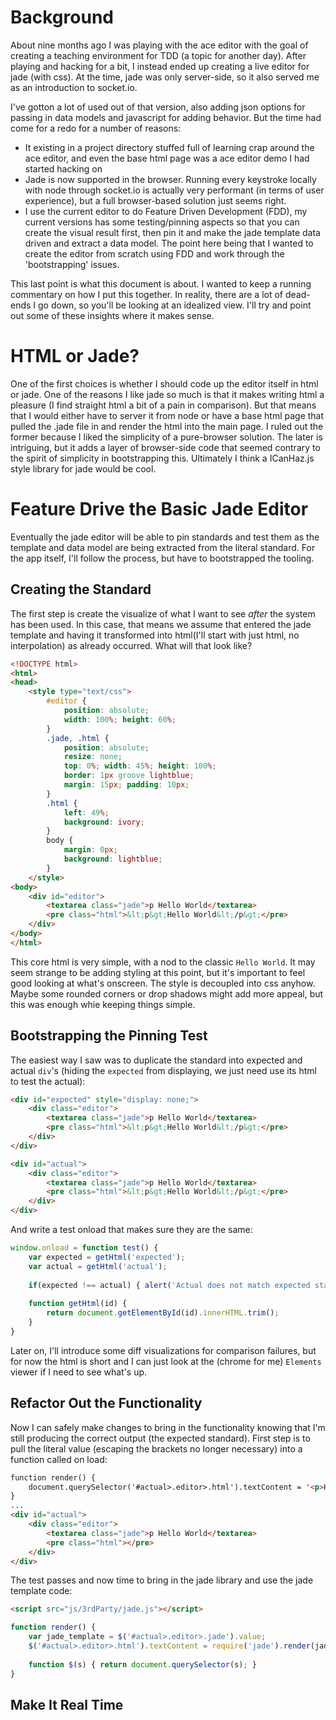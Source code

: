 # Background
About nine months ago I was playing with the ace editor with the goal of creating a teaching environment for TDD (a topic for another day). After playing and hacking for a bit, I instead ended up creating a live editor for jade (with css). At the time, jade was only server-side, so it also served me as an introduction to socket.io.

I've gotton a lot of used out of that version, also adding json options for passing in data models and javascript for adding behavior. But the time had come for a redo for a number of reasons:

* It existing in a project directory stuffed full of learning crap around the ace editor, and even the base html page was a ace editor demo I had started hacking on
* Jade is now supported in the browser. Running every keystroke locally with node through socket.io is actually very performant (in terms of user experience), but a full browser-based solution just seems right.
* I use the current editor to do Feature Driven Development (FDD), my current versions has some testing/pinning aspects so that you can create the visual result first, then pin it and make the jade template data driven and extract a data model. The point here being that I wanted to create the editor from scratch using FDD and work through the 'bootstrapping' issues.

This last point is what this document is about. I wanted to keep a running commentary on how I put this together. In reality, there are a lot of dead-ends I go down, so you'll be looking at an idealized view. I'll try and point out some of these insights where it makes sense.

# HTML or Jade?
One of the first choices is whether I should code up the editor itself in html or jade. One of the reasons I like jade so much is that it makes writing html a pleasure (I find straight html a bit of a pain in comparison). But that means that I would either have to server it from node or have a base html page that pulled the .jade file in and render the html into the main page. I ruled out the former because I liked the simplicity of a pure-browser solution. The later is intriguing, but it adds a layer of browser-side code that seemed contrary to the spirit of simplicity in bootstrapping this. Ultimately I think a ICanHaz.js style library for jade would be cool.

# Feature Drive the Basic Jade Editor
Eventually the jade editor will be able to pin standards and test them as the template and data model are being extracted from the literal standard. For the app itself, I'll follow the process, but have to bootstrapped the tooling.

## Creating the Standard
The first step is create the visualize of what I want to see _after_ the system has been used. In this case, that means we assume that entered the jade template and having it transformed into html(I'll start with just html, no interpolation) as already occurred. What will that look like?

```html
<!DOCTYPE html>
<html>
<head>
    <style type="text/css">
        #editor {
            position: absolute;
            width: 100%; height: 60%;
        }
        .jade, .html {
            position: absolute;
            resize: none;
            top: 0%; width: 45%; height: 100%;
            border: 1px groove lightblue;
            margin: 15px; padding: 10px;
        }
        .html {
            left: 49%;
            background: ivory;
        }
        body {
            margin: 0px;
            background: lightblue;
        }
    </style>
<body>
    <div id="editor">
        <textarea class="jade">p Hello World</textarea>
        <pre class="html">&lt;p&gt;Hello World&lt;/p&gt;</pre>
    </div>
</body>
</html>
```

This core html is very simple, with a nod to the classic `Hello World`. It may seem strange to be adding styling at this point, but it's important to feel good looking at what's onscreen. The style is decoupled into css anyhow. Maybe some rounded corners or drop shadows might add more appeal, but this was enough whie keeping things simple.

## Bootstrapping the Pinning Test
The easiest way I saw was to duplicate the standard into expected and actual `div`'s (hiding the `expected` from displaying, we just need use its html to test the actual):

```html
<div id="expected" style="display: none;">
    <div class="editor">
        <textarea class="jade">p Hello World</textarea>
        <pre class="html">&lt;p&gt;Hello World&lt;/p&gt;</pre>
    </div>
</div>

<div id="actual">
    <div class="editor">
        <textarea class="jade">p Hello World</textarea>
        <pre class="html">&lt;p&gt;Hello World&lt;/p&gt;</pre>
    </div>
</div>
```

And write a test onload that makes sure they are the same:

```javascript
window.onload = function test() {
    var expected = getHtml('expected');
    var actual = getHtml('actual');
    
    if(expected !== actual) { alert('Actual does not match expected standard') }
    
    function getHtml(id) {
        return document.getElementById(id).innerHTML.trim();
    }
}
```

Later on, I'll introduce some diff visualizations for comparison failures, but for now the html is short and I can just look at the (chrome for me) `Elements` viewer if I need to see what's up.

## Refactor Out the Functionality
Now I can safely make changes to bring in the functionality knowing that I'm still producing the correct output (the expected standard). First step is to pull the literal value (escaping the brackets no longer necessary) into a function called on load:

```html
function render() {
    document.querySelector('#actual>.editor>.html').textContent = '<p>Hello World</p>';
}
...
<div id="actual">
    <div class="editor">
        <textarea class="jade">p Hello World</textarea>
        <pre class="html"></pre>
    </div>
</div>
```

The test passes and now time to bring in the jade library and use the jade template code:

```html
<script src="js/3rdParty/jade.js"></script>
```
```javascript
function render() {         
    var jade_template = $('#actual>.editor>.jade').value;
    $('#actual>.editor>.html').textContent = require('jade').render(jade_template);
    
    function $(s) { return document.querySelector(s); }
}
```

## Make It Real Time
